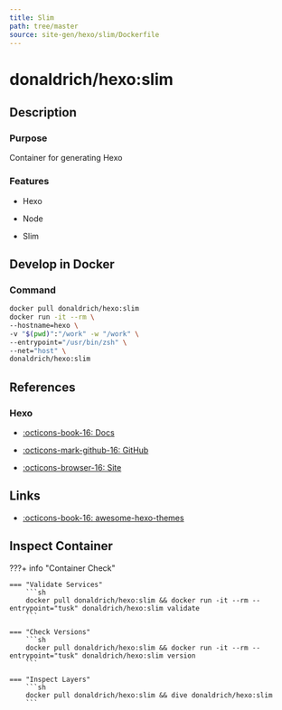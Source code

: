 ```yaml
---
title: Slim
path: tree/master
source: site-gen/hexo/slim/Dockerfile
---
```


# donaldrich/hexo:slim

## Description

### Purpose

Container for generating Hexo

### Features

* Hexo

* Node

* Slim

## Develop in Docker

### Command

```sh
docker pull donaldrich/hexo:slim
docker run -it --rm \
--hostname=hexo \
-v "$(pwd)":"/work" -w "/work" \
--entrypoint="/usr/bin/zsh" \
--net="host" \
donaldrich/hexo:slim
```

## References

### Hexo

* [:octicons-book-16: Docs](https://hexo.io/docs)

* [:octicons-mark-github-16: GitHub](https://github.com/hexojs/hexo)

* [:octicons-browser-16: Site](https://hexo.io)
## Links

* [:octicons-book-16: awesome-hexo-themes](https://awesomeopensource.com/projects/hexo-theme)

## Inspect Container

???+ info "Container Check"

    === "Validate Services"
        ```sh
        docker pull donaldrich/hexo:slim && docker run -it --rm --entrypoint="tusk" donaldrich/hexo:slim validate
        ```

    === "Check Versions"
        ```sh
        docker pull donaldrich/hexo:slim && docker run -it --rm --entrypoint="tusk" donaldrich/hexo:slim version
        ```

    === "Inspect Layers"
        ```sh
        docker pull donaldrich/hexo:slim && dive donaldrich/hexo:slim
        ```